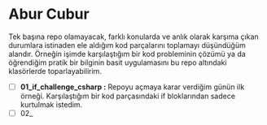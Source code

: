 # Abur Cubur

Tek başına repo olamayacak, farklı konularda ve anlık olarak karşıma çıkan durumlara istinaden ele aldığım kod parçalarını toplamayı düşündüğüm alandır. Örneğin işimde karşılaştığım bir kod probleminin çözümü ya da öğrendiğim pratik bir bilginin basit uygulamasını bu repo altındaki klasörlerde toparlayabilirim.

- [ ] **01_if_challenge_csharp :** Repoyu açmaya karar verdiğim günün ilk örneği. Karşılaştığım bir kod parçasındaki if bloklarından sadece kurtulmak istedim.
- [ ] 02_
